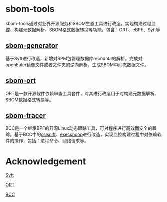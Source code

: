 # sbom-tools

sbom-tools通过对业界开源服务和SBOM生态工具进行改造，实现构建过程监控、构建元数据解析、SBOM格式数据转换等功能。包含：ORT、eBPF、Syft等

## [sbom-generator](https://github.com/opensourceways/sbom-tools/tree/main/sbom-generator "sbom-generator")

基于Syft进行改造，新增对RPM包管理数据库repodata的解析。完成对openEuler镜像文件或者文件夹的逆向解析，生成SBOM中间态数据文件。

## [sbom-ort](https://github.com/opensourceways/sbom-tools/tree/main/sbom-ort "sbom-ort")

ORT是一款开源软件依赖审查工具套件，对其进行改造用于对构建元数据解析、SBOM数据格式转换等。

## [sbom-tracer](https://github.com/opensourceways/sbom-tools/tree/main/sbom-tracer "sbom-tracer")

BCC是一个继承BPF的开源Linux动态跟踪工具，可对程序进行高效而安全的跟踪。基于BCC中的[sslsniff](https://github.com/iovisor/bcc/blob/master/tools/sslsniff.pyhttps:/)、[execsnoop](https://github.com/iovisor/bcc/blob/master/tools/execsnoop.py)进行改造，实现监控构建过程中对依赖软件的操作，包括：进程命令、网络请求等。

# Acknowledgement

[Syft](https://github.com/anchore/syft)

[ORT](https://github.com/oss-review-toolkit/ort)

[BCC](https://github.com/iovisor/bcc)
